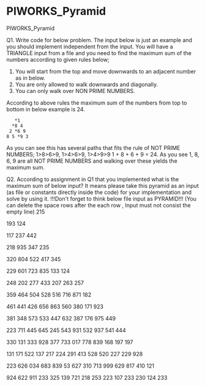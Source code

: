 # PIWORKS_Pyramid
PIWORKS_Pyramid

Q1. Write code for below problem. The input below is just an example and you should implement independent from the input.
You will have a TRIANGLE input from a file and you need to find the maximum sum of the numbers according to given rules below;

1. You will start from the top and move downwards to an adjacent number as in below.
2. You are only allowed to walk downwards and diagonally.
3. You can only walk over NON PRIME NUMBERS.

According to above rules the maximum sum of the numbers from top to bottom in below example is 24.

       *1
      *8 4
     2 *6 9
    8 5 *9 3

As you can see this has several paths that fits the rule of NOT PRIME NUMBERS; 1>8>6>9, 1>4>6>9, 1>4>9>9
1 + 8 + 6 + 9 = 24.  As you see 1, 8, 6, 9 are all NOT PRIME NUMBERS and walking over these yields the maximum sum.

Q2. According to assignment in Q1 that you implemented what is the maximum sum of below input? It means please take this pyramid as an input (as file or constants directly inside the code) for your implementation and solve by using it.
!!!Don't forget to think below file input as PYRAMID!!!
(You can delete the space rows after the each row , Input must not consist the empty line)
215

193 124

117 237 442

218 935 347 235

320 804 522 417 345

229 601 723 835 133 124

248 202 277 433 207 263 257

359 464 504 528 516 716 871 182

461 441 426 656 863 560 380 171 923

381 348 573 533 447 632 387 176 975 449

223 711 445 645 245 543 931 532 937 541 444

330 131 333 928 377 733 017 778 839 168 197 197

131 171 522 137 217 224 291 413 528 520 227 229 928

223 626 034 683 839 53  627 310 713 999 629 817 410 121

924 622 911 233 325 139 721 218 253 223 107 233 230 124 233
